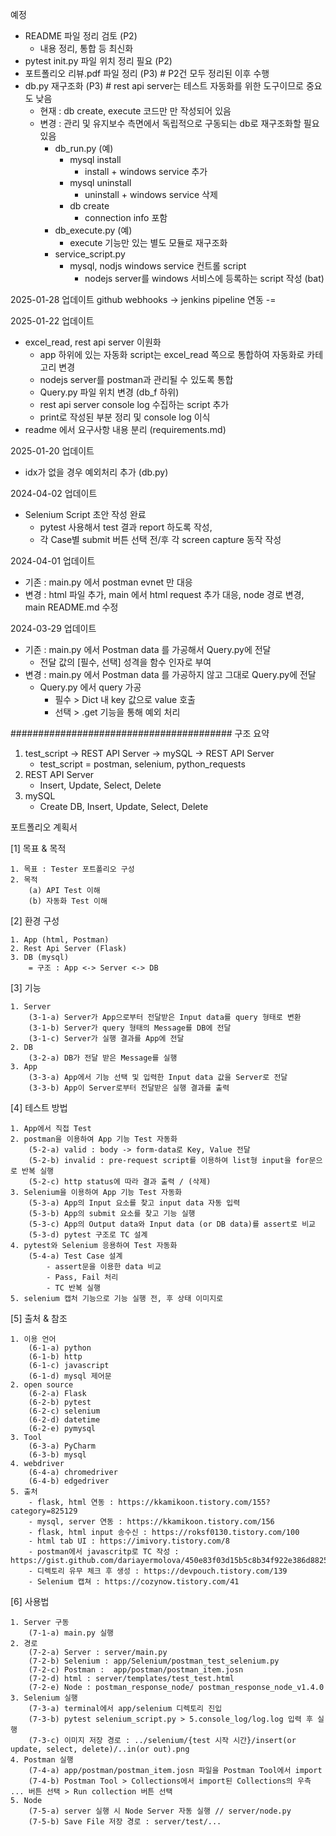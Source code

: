예정 
- README 파일 정리 검토 (P2)
  - 내용 정리, 통합 등 최신화
- pytest init.py 파일 위치 정리 필요 (P2)
- 포트폴리오 리뷰.pdf 파일 정리 (P3) # P2건 모두 정리된 이후 수행
- db.py 재구조화 (P3) # rest api server는 테스트 자동화를 위한 도구이므로 중요도 낮음
    - 현재 : db create, execute 코드만 만 작성되어 있음
    - 변경 : 관리 및 유지보수 측면에서 독립적으로 구동되는 db로 재구조화할 필요 있음
        - db_run.py (예)
            - mysql install
                - install + windows service 추가
            - mysql uninstall
                - uninstall + windows service 삭제
            - db create
                - connection info 포함
        - db_execute.py (예)
            - execute 기능만 있는 별도 모듈로 재구조화
        - service_script.py
            - mysql, nodjs windows service 컨트롤 script
              - nodejs server를 windows 서비스에 등록하는 script 작성 (bat)

2025-01-28 업데이트
github webhooks -> jenkins pipeline 연동
-=

2025-01-22 업데이트
- excel_read, rest api server 이원화
  - app 하위에 있는 자동화 script는 excel_read 쪽으로 통합하여 자동화로 카테고리 변경
  - nodejs server를 postman과 관리될 수 있도록 통합
  - Query.py 파일 위치 변경 (db_f 하위)
  - rest api server console log 수집하는 script 추가
  - print로 작성된 부분 정리 및 console log 이식
- readme 에서 요구사항 내용 분리 (requirements.md)

2025-01-20 업데이트 
- idx가 없을 경우 예외처리 추가 (db.py)

2024-04-02 업데이트
- Selenium Script 초안 작성 완료
  - pytest 사용해서 test 결과 report 하도록 작성, 
  - 각 Case별 submit 버튼 선택 전/후 각 screen capture 동작 작성

2024-04-01 업데이트
- 기존 : main.py 에서 postman evnet 만 대응
- 변경 : html 파일 추가, main 에서 html request 추가 대응, node 경로 변경, main README.md 수정

2024-03-29 업데이트
- 기존 : main.py 에서 Postman data 를 가공해서 Query.py에 전달
  - 전달 값의 [필수, 선택] 성격을 함수 인자로 부여
- 변경 : main.py 에서 Postman data 를 가공하지 않고 그대로 Query.py에 전달
  - Query.py 에서 query 가공
    - 필수 > Dict 내 key 값으로 value 호출
    - 선택 > .get 기능을 통해 예외 처리


########################################
구조 요약
1. test_script -> REST API Server -> mySQL -> REST API Server
   - test_script = postman, selenium, python_requests
2. REST API Server
    - Insert, Update, Select, Delete
3. mySQL
    - Create DB, Insert, Update, Select, Delete


포트폴리오 계획서

[1] 목표 & 목적

	1. 목표 : Tester 포트폴리오 구성
	2. 목적
		(a) API Test 이해
		(b) 자동화 Test 이해

[2] 환경 구성

	1. App (html, Postman)
	2. Rest Api Server (Flask)
	3. DB (mysql)
		= 구조 : App <-> Server <-> DB

[3] 기능

	1. Server
		(3-1-a) Server가 App으로부터 전달받은 Input data를 query 형태로 변환
        (3-1-b) Server가 query 형태의 Message를 DB에 전달
        (3-1-c) Server가 실행 결과를 App에 전달
	2. DB
        (3-2-a) DB가 전달 받은 Message를 실행
    3. App
        (3-3-a) App에서 기능 선택 및 입력한 Input data 값을 Server로 전달
        (3-3-b) App이 Server로부터 전달받은 실행 결과를 출력

[4] 테스트 방법

	1. App에서 직접 Test
	2. postman을 이용하여 App 기능 Test 자동화
		(5-2-a) valid : body -> form-data로 Key, Value 전달
		(5-2-b) invalid : pre-request script를 이용하여 list형 input을 for문으로 반복 실행
		(5-2-c) http status에 따라 결과 출력 / (삭제)
	3. Selenium을 이용하여 App 기능 Test 자동화
		(5-3-a) App의 Input 요소를 찾고 input data 자동 입력
		(5-3-b) App의 submit 요소를 찾고 기능 실행
		(5-3-c) App의 Output data와 Input data (or DB data)를 assert로 비교
		(5-3-d) pytest 구조로 TC 설계
	4. pytest와 Selenium 응용하여 Test 자동화
		(5-4-a) Test Case 설계
			- assert문을 이용한 data 비교
			- Pass, Fail 처리
			- TC 반복 실행
	5. selenium 캡처 기능으로 기능 실행 전, 후 상태 이미지로 

[5] 출처 & 참조

	1. 이용 언어
		(6-1-a) python
		(6-1-b) http
		(6-1-c) javascript
		(6-1-d) mysql 제어문
	2. open source 
		(6-2-a) Flask
		(6-2-b) pytest
		(6-2-c) selenium
		(6-2-d) datetime
		(6-2-e) pymysql
	3. Tool
		(6-3-a) PyCharm
		(6-3-b) mysql
	4. webdriver
		(6-4-a) chromedriver
		(6-4-b) edgedriver
	5. 출처
		- flask, html 연동 : https://kkamikoon.tistory.com/155?category=825129
		- mysql, server 연동 : https://kkamikoon.tistory.com/156
		- flask, html input 송수신 : https://roksf0130.tistory.com/100
		- html tab UI : https://imivory.tistory.com/8
		- postman에서 javascritp로 TC 작성 : https://gist.github.com/dariayermolova/450e83f03d15b5c8b34f922e386d8825
		- 디렉토리 유무 체크 후 생성 : https://devpouch.tistory.com/139
		- Selenium 캡쳐 : https://cozynow.tistory.com/41

[6] 사용법

	1. Server 구동
		(7-1-a) main.py 실행
	2. 경로
		(7-2-a) Server : server/main.py
		(7-2-b) Selenium : app/Selenium/postman_test_selenium.py
		(7-2-c) Postman :  app/postman/postman_item.josn
		(7-2-d) html : server/templates/test_test.html
        (7-2-e) Node : postman_response_node/ postman_response_node_v1.4.0
	3. Selenium 실행
		(7-3-a) terminal에서 app/selenium 디렉토리 진입
		(7-3-b) pytest selenium_script.py > 5.console_log/log.log 입력 후 실행
        (7-3-c) 이미지 저장 경로 : ../selenium/{test 시작 시간}/insert(or update, select, delete)/..in(or out).png
	4. Postman 실행
		(7-4-a) app/postman/postman_item.josn 파일을 Postman Tool에서 import
		(7-4-b) Postman Tool > Collections에서 import된 Collections의 우측 ... 버튼 선택 > Run collection 버튼 선택
	5. Node
        (7-5-a) server 실행 시 Node Server 자동 실행 // server/node.py 
        (7-5-b) Save File 저장 경로 : server/test/...

